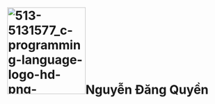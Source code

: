 <h1><img width="180" height="200" alt="513-5131577_c-programming-language-logo-hd-png-download-removebg-preview" src="https://github.com/user-attachments/assets/d79dedf9-0164-4fb8-9c93-93923e9452d9" />Nguyễn Đăng Quyền</h1>







